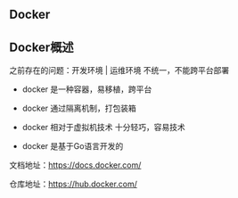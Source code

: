 ## Docker



## Docker概述

之前存在的问题：开发环境 | 运维环境 不统一，不能跨平台部署

- docker 是一种容器，易移植，跨平台

- docker 通过隔离机制，打包装箱
- docker 相对于虚拟机技术 十分轻巧，容易技术
- docker 是基于Go语言开发的

文档地址：https://docs.docker.com/

仓库地址：https://hub.docker.com/



